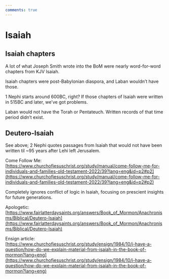 ```yaml
---
comments: true
---
```


# Isaiah
## Isaiah chapters

A lot of what Joseph Smith wrote into the BoM were nearly word-for-word chapters from KJV Isaiah.

Isaiah chapters were post-Babylonian diaspora, and Laban wouldn’t have those.

1 Nephi starts around 600BC, right? If those chapters of Isaiah were written in 515BC and later, we’ve got problems.

Laban would not have the Torah or Pentateuch. Written records of that time period didn’t exist.

## Deutero-Isaiah

See above; 2 Nephi quotes passages from Isaiah that would not have been written til ~95 years after Lehi left Jerusalem.

Come Follow Me: [https://www.churchofjesuschrist.org/study/manual/come-follow-me-for-individuals-and-families-old-testament-2022/39?lang=eng&id=p2#p2](https://www.churchofjesuschrist.org/study/manual/come-follow-me-for-individuals-and-families-old-testament-2022/39?lang=eng&id=p2#p2)

Completely ignores conflict of logic in Isaiah, focusing on prescient insights for future generations.

Apologetic: [https://www.fairlatterdaysaints.org/answers/Book_of_Mormon/Anachronisms/Biblical/Deutero-Isaiah](https://www.fairlatterdaysaints.org/answers/Book_of_Mormon/Anachronisms/Biblical/Deutero-Isaiah)

Ensign article: [https://www.churchofjesuschrist.org/study/ensign/1984/10/i-have-a-question/how-do-we-explain-material-from-isaiah-in-the-book-of-mormon?lang=eng](https://www.churchofjesuschrist.org/study/ensign/1984/10/i-have-a-question/how-do-we-explain-material-from-isaiah-in-the-book-of-mormon?lang=eng)
